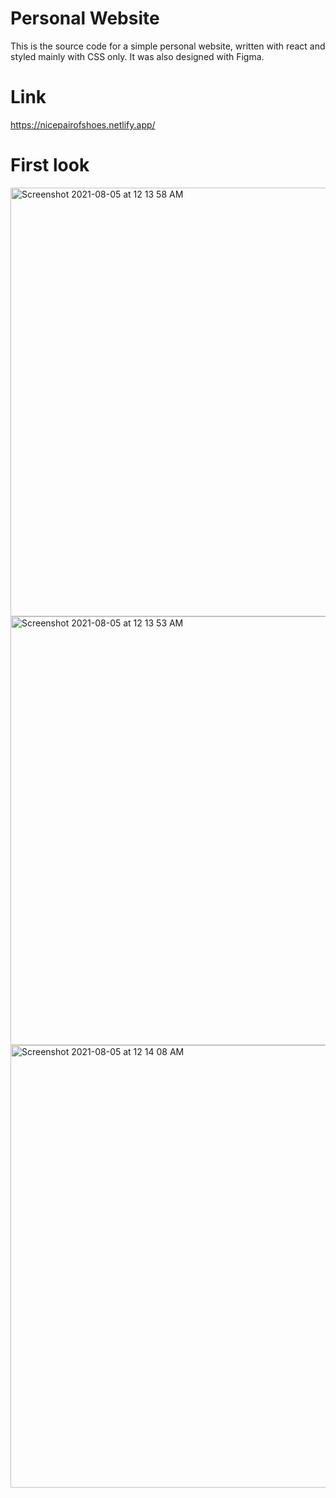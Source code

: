 # Personal Website

This is the source code for a simple personal website, written with react and styled mainly with CSS only. It was also designed with Figma.

# Link

https://nicepairofshoes.netlify.app/

# First look

<img width="686" alt="Screenshot 2021-08-05 at 12 13 58 AM" src="https://user-images.githubusercontent.com/59001819/128216563-83e298b1-0b88-4a41-b0e1-c9650b21e18c.png">

<img width="686" alt="Screenshot 2021-08-05 at 12 13 53 AM" src="https://user-images.githubusercontent.com/59001819/128216579-9e94f5f4-ed42-4033-ae36-8dd9001ffba3.png">

<img width="708" alt="Screenshot 2021-08-05 at 12 14 08 AM" src="https://user-images.githubusercontent.com/59001819/128216592-61f1406d-2f36-42d7-9d9d-c23a89d5476f.png">



